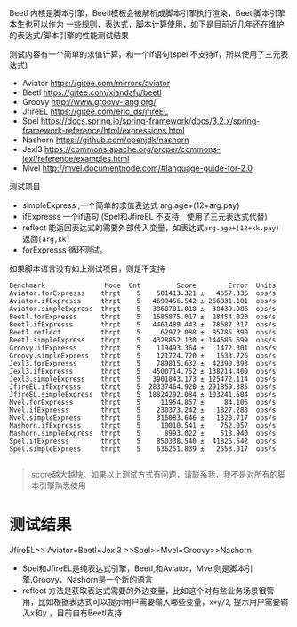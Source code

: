
Beetl 内核是脚本引擎，Beetl模板会被解析成脚本引擎执行渲染，Beetl脚本引擎本生也可以作为
一些规则，表达式，脚本计算使用，如下是目前近几年还在维护的表达式/脚本引擎的性能测试结果

测试内容有一个简单的求值计算，和一个if语句(spel 不支持if，所以使用了三元表达式)

* Aviator https://gitee.com/mirrors/aviator
* Beetl https://gitee.com/xiandafu/beetl
* Groovy http://www.groovy-lang.org/
* JfireEL https://gitee.com/eric_ds/jfireEL
* Spel https://docs.spring.io/spring-framework/docs/3.2.x/spring-framework-reference/html/expressions.html
* Nashorn https://github.com/openjdk/nashorn
* Jexl3 https://commons.apache.org/proper/commons-jexl/reference/examples.html
* Mvel http://mvel.documentnode.com/#language-guide-for-2.0


测试项目
* simpleExpress ,一个简单的求值表达式 arg.age+(12+arg.pay)
* ifExpresss 一个if语句.(Spel和JfireEL 不支持，使用了三元表达式代替)
* reflect  能返回表达式的需要外部传入变量，如表达式`arg.age+(12+kk.pay)` 返回`[arg,kk]`
* forExpresss 循环测试。

如果脚本语言没有如上测试项目，则是不支持

```
Benchmark               Mode  Cnt         Score        Error  Units
Aviator.forExpresss    thrpt    5    501413.321 ±   4657.336  ops/s
Aviator.ifExpresss     thrpt    5   4699456.542 ± 266831.101  ops/s
Aviator.simpleExpress  thrpt    5   3868701.018 ±  38439.986  ops/s
Beetl.forExpresss      thrpt    5   1685875.017 ±  28454.020  ops/s
Beetl.ifExpresss       thrpt    5   4461489.443 ±  78687.317  ops/s
Beetl.reflect          thrpt    5     62972.088 ±  85785.390  ops/s
Beetl.simpleExpress    thrpt    5   4328852.130 ± 144586.699  ops/s
Groovy.ifExpresss      thrpt    5    119493.364 ±   1472.301  ops/s
Groovy.simpleExpress   thrpt    5    121724.720 ±   1533.726  ops/s
Jexl3.forExpresss      thrpt    5    789815.632 ±  42390.393  ops/s
Jexl3.ifExpresss       thrpt    5   4500714.752 ± 138214.400  ops/s
Jexl3.simpleExpress    thrpt    5   3901843.173 ± 125472.114  ops/s
JfireEL.ifExpresss     thrpt    5  28337464.920 ± 291859.385  ops/s
JfireEL.simpleExpress  thrpt    5  18824292.084 ± 103241.504  ops/s
Mvel.forExpresss       thrpt    5     11954.857 ±     84.105  ops/s
Mvel.ifExpresss        thrpt    5    230373.242 ±   1827.288  ops/s
Mvel.simpleExpress     thrpt    5    316083.646 ±   1320.717  ops/s
Nashorn.ifExpresss     thrpt    5     10010.541 ±    752.057  ops/s
Nashorn.simpleExpress  thrpt    5      8993.022 ±    518.940  ops/s
Spel.ifExpresss        thrpt    5    850338.540 ±  41826.542  ops/s
Spel.simpleExpress     thrpt    5    636251.839 ±   2553.017  ops/s


```

> score越大越快。如果以上测试方式有问题，请联系我，我不是对所有的脚本引擎熟悉使用

# 测试结果

JfireEL>> Aviator=Beetl=Jexl3 >>Spel>>Mvel=Groovy>>Nashorn

* Spel和JfireEL是纯表达式引擎，Beetl,和Aviator，Mvel则是脚本引擎.Groovy，Nashorn是一个新的语言
* reflect 方法是获取表达式需要的外边变量，比如这个对有些业务场景很管用，比如根据表达式可以提示用户需要输入哪些变量，`x+y/2`, 提示用户需要输入x和y ，目前自有Beetl支持







